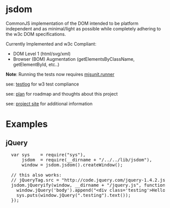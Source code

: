 # jsdom

CommonJS implementation of the DOM intended to be platform independent and as minimal/light as possible while completely adhering to the w3c DOM specifications.

Currently Implemented and w3c Compliant:

  - DOM Level 1 (html/svg/xml) 
  - Browser (BOM) Augmentation (getElementsByClassName, getElementById, etc..)


**Note**: Running the tests now requires [mjsunit.runner][]

see: [testlog][] for w3 test compliance

see: [plan][] for roadmap and thoughts about this project

see: [project site][] for additional information

  [project site]: http://www.jsdom.org
  [mjsunit.runner]: http://github.com/tmpvar/mjsunit.runner
  [testlog]: http://github.com/tmpvar/jsdom/blob/master/test/testlog.txt
  [plan]: http://github.com/tmpvar/jsdom/blob/master/PLAN.md


# Examples

## jQuery
<pre>
  var sys    = require("sys"),
      jsdom  = require(__dirname + "/../../lib/jsdom"),
      window = jsdom.jsdom().createWindow();
  
  // this also works:
  // jQueryTag.src = "http://code.jquery.com/jquery-1.4.2.js";
  jsdom.jQueryify(window, __dirname + "/jquery.js", function() {
    window.jQuery('body').append("&lt;div class='testing'&gt;Hello World, It works!&lt;/div&gt;");
    sys.puts(window.jQuery(".testing").text());
  });
</pre>


  